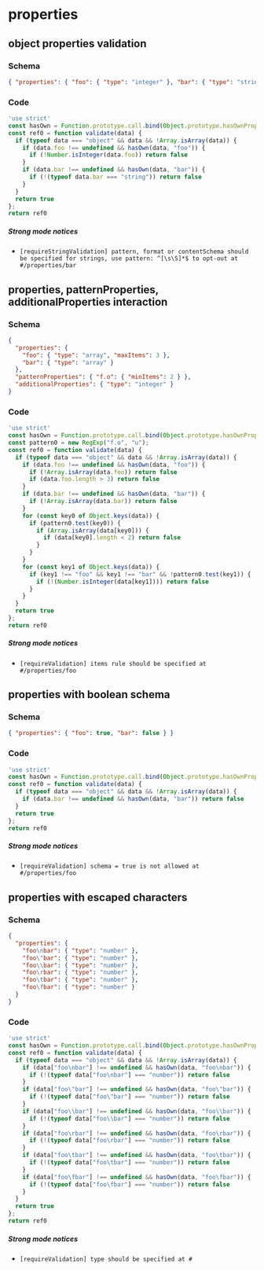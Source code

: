 # properties

## object properties validation

### Schema

```json
{ "properties": { "foo": { "type": "integer" }, "bar": { "type": "string" } } }
```

### Code

```js
'use strict'
const hasOwn = Function.prototype.call.bind(Object.prototype.hasOwnProperty);
const ref0 = function validate(data) {
  if (typeof data === "object" && data && !Array.isArray(data)) {
    if (data.foo !== undefined && hasOwn(data, "foo")) {
      if (!Number.isInteger(data.foo)) return false
    }
    if (data.bar !== undefined && hasOwn(data, "bar")) {
      if (!(typeof data.bar === "string")) return false
    }
  }
  return true
};
return ref0
```

##### Strong mode notices

 * `[requireStringValidation] pattern, format or contentSchema should be specified for strings, use pattern: ^[\s\S]*$ to opt-out at #/properties/bar`


## properties, patternProperties, additionalProperties interaction

### Schema

```json
{
  "properties": {
    "foo": { "type": "array", "maxItems": 3 },
    "bar": { "type": "array" }
  },
  "patternProperties": { "f.o": { "minItems": 2 } },
  "additionalProperties": { "type": "integer" }
}
```

### Code

```js
'use strict'
const hasOwn = Function.prototype.call.bind(Object.prototype.hasOwnProperty);
const pattern0 = new RegExp("f.o", "u");
const ref0 = function validate(data) {
  if (typeof data === "object" && data && !Array.isArray(data)) {
    if (data.foo !== undefined && hasOwn(data, "foo")) {
      if (!Array.isArray(data.foo)) return false
      if (data.foo.length > 3) return false
    }
    if (data.bar !== undefined && hasOwn(data, "bar")) {
      if (!Array.isArray(data.bar)) return false
    }
    for (const key0 of Object.keys(data)) {
      if (pattern0.test(key0)) {
        if (Array.isArray(data[key0])) {
          if (data[key0].length < 2) return false
        }
      }
    }
    for (const key1 of Object.keys(data)) {
      if (key1 !== "foo" && key1 !== "bar" && !pattern0.test(key1)) {
        if (!(Number.isInteger(data[key1]))) return false
      }
    }
  }
  return true
};
return ref0
```

##### Strong mode notices

 * `[requireValidation] items rule should be specified at #/properties/foo`


## properties with boolean schema

### Schema

```json
{ "properties": { "foo": true, "bar": false } }
```

### Code

```js
'use strict'
const hasOwn = Function.prototype.call.bind(Object.prototype.hasOwnProperty);
const ref0 = function validate(data) {
  if (typeof data === "object" && data && !Array.isArray(data)) {
    if (data.bar !== undefined && hasOwn(data, "bar")) return false
  }
  return true
};
return ref0
```

##### Strong mode notices

 * `[requireValidation] schema = true is not allowed at #/properties/foo`


## properties with escaped characters

### Schema

```json
{
  "properties": {
    "foo\nbar": { "type": "number" },
    "foo\"bar": { "type": "number" },
    "foo\\bar": { "type": "number" },
    "foo\rbar": { "type": "number" },
    "foo\tbar": { "type": "number" },
    "foo\fbar": { "type": "number" }
  }
}
```

### Code

```js
'use strict'
const hasOwn = Function.prototype.call.bind(Object.prototype.hasOwnProperty);
const ref0 = function validate(data) {
  if (typeof data === "object" && data && !Array.isArray(data)) {
    if (data["foo\nbar"] !== undefined && hasOwn(data, "foo\nbar")) {
      if (!(typeof data["foo\nbar"] === "number")) return false
    }
    if (data["foo\"bar"] !== undefined && hasOwn(data, "foo\"bar")) {
      if (!(typeof data["foo\"bar"] === "number")) return false
    }
    if (data["foo\\bar"] !== undefined && hasOwn(data, "foo\\bar")) {
      if (!(typeof data["foo\\bar"] === "number")) return false
    }
    if (data["foo\rbar"] !== undefined && hasOwn(data, "foo\rbar")) {
      if (!(typeof data["foo\rbar"] === "number")) return false
    }
    if (data["foo\tbar"] !== undefined && hasOwn(data, "foo\tbar")) {
      if (!(typeof data["foo\tbar"] === "number")) return false
    }
    if (data["foo\fbar"] !== undefined && hasOwn(data, "foo\fbar")) {
      if (!(typeof data["foo\fbar"] === "number")) return false
    }
  }
  return true
};
return ref0
```

##### Strong mode notices

 * `[requireValidation] type should be specified at #`

